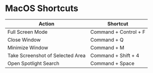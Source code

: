 # MacOS Shortcuts

| Action | Shortcut |
|--------|----------|
| Full Screen Mode | Command + Control + F |
| Close Window | Command + Q |
| Minimize Window | Command + M |
| Take Screenshot of Selected Area | Command + Shift + 4 |
| Open Spotlight Search | Command + Space |
